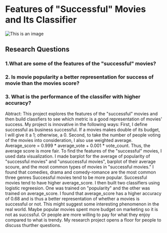 # Features of "Successful" Movies and Its Classifier 

![This is an image](https://miro.medium.com/max/1400/1*N0-ikjPv4RUVvS-6KCgLPg.jpeg)

## Research Questions ##
### 1.What are some of the features of the "successful" movies? ###
### 2. Is movie popularity a better representation for success of movie than the movies score? ###
### 3. What is the performance of the classifer with higher accuracy? ###

Abtract: This project explores the features of the "successful" movies and then build classfiers to see which metric is a good representation of movies' success. My project is innovative in the following ways: First, I define successful as business successful. If a movies makes double of its budget, I will give it a 1; otherwise, a 0. Second, to take the number of people voting of the movies into consideration, I also use weighted average. Average_score = 0.999 * average_vote + 0.001 * vote_count. Thus, the average score is more fair.
To find the features of the "successful" movies, I used data visualization. I made barplot for the average of popularity of "successful movies" and "unsuccessful movies", barplot of their average scoure, and the most common types of movies in "successful movies." I found that comedies, drama and comedy-romance are the most common three genres Successful movies tend to be more popular. Successful movies tend to have higher average_score. I then built two classifiers using logistic regreesion. One was trained on "popularity" and the other was trained on average_score. I found that average_score has a higher accuracy of 0.68 and is thus a better representation of whether a movies is successful or not. This might suggest some interesting phenomenon in the real world. Maybe popular movies spent more budget on marketing so it is not as succssful. Or people are more willing to pay for what they enjoy compared to what is trendy. My research project opens a floor for people to discuss thurther questions.  

